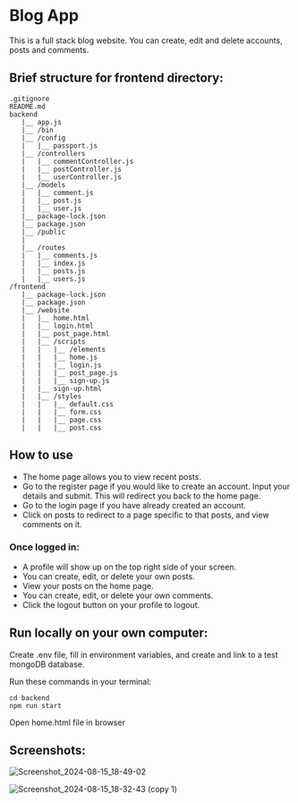 # Blog App
This is a full stack blog website. You can create, edit and delete accounts, posts and comments. 

## Brief structure for frontend directory:
```
.gitignore
README.md
backend
   |__ app.js
   |__ /bin
   |__ /config
   |   |__ passport.js
   |__ /controllers
   |   |__ commentController.js
   |   |__ postController.js
   |   |__ userController.js
   |__ /models
   |   |__ comment.js
   |   |__ post.js
   |   |__ user.js
   |__ package-lock.json
   |__ package.json
   |__ /public
   |
   |__ /routes
   |   |__ comments.js
   |   |__ index.js
   |   |__ posts.js
   |   |__ users.js
/frontend
   |__ package-lock.json
   |__ package.json
   |__ /website
   |   |__ home.html
   |   |__ login.html
   |   |__ post_page.html
   |   |__ /scripts
   |   |   |__ /elements
   |   |   |__ home.js
   |   |   |__ login.js
   |   |   |__ post_page.js
   |   |   |__ sign-up.js
   |   |__ sign-up.html
   |   |__ /styles
   |   |   |__ default.css
   |   |   |__ form.css
   |   |   |__ page.css
   |   |   |__ post.css
```

## How to use
- The home page allows you to view recent posts.
- Go to the register page if you would like to create an account. Input your details and submit. This will redirect you back to the home page.
- Go to the login page if you have already created an account.
- Click on posts to redirect to a page specific to that posts, and view comments on it.

### Once logged in:
- A profile will show up on the top right side of your screen.
- You can create, edit, or delete your own posts.
- View your posts on the home page.
- You can create, edit, or delete your own comments.
- Click the logout button on your profile to logout.

## Run locally on your own computer:
Create .env file, fill in environment variables, and create and link to a test
mongoDB database.

Run these commands in your terminal:

```
cd backend
npm run start
```

Open home.html file in browser <br/>

## Screenshots:

![Screenshot_2024-08-15_18-49-02](https://github.com/user-attachments/assets/df413994-1ada-4f4d-8198-cd0dc54b38a2)

![Screenshot_2024-08-15_18-32-43 (copy 1)](https://github.com/user-attachments/assets/c35d1e37-3fda-460d-8cae-2981c11513d9)


